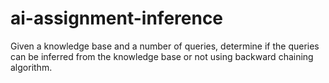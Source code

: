 # ai-assignment-inference

Given a knowledge base and a number of queries, determine if the queries can be inferred from the knowledge base or not using
backward chaining algorithm.
